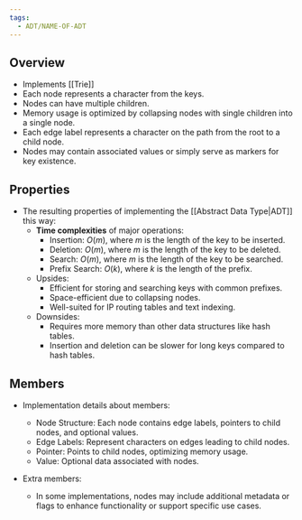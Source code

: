 ```yaml
---
tags:
  - ADT/NAME-OF-ADT
---
```

## Overview
- Implements [[Trie]]
- Each node represents a character from the keys.
- Nodes can have multiple children.
- Memory usage is optimized by collapsing nodes with single children into a single node.
- Each edge label represents a character on the path from the root to a child node.
- Nodes may contain associated values or simply serve as markers for key existence.

## Properties
- The resulting properties of implementing the [[Abstract Data Type|ADT]] this way:
  - **Time complexities** of major operations:
    - Insertion: $O(m)$, where $m$ is the length of the key to be inserted.
    - Deletion: $O(m)$, where $m$ is the length of the key to be deleted.
    - Search: $O(m)$, where $m$ is the length of the key to be searched.
    - Prefix Search: $O(k)$, where $k$ is the length of the prefix.
  - Upsides:
    - Efficient for storing and searching keys with common prefixes.
    - Space-efficient due to collapsing nodes.
    - Well-suited for IP routing tables and text indexing.
  - Downsides:
    - Requires more memory than other data structures like hash tables.
    - Insertion and deletion can be slower for long keys compared to hash tables.

## Members
- Implementation details about members:
  - Node Structure: Each node contains edge labels, pointers to child nodes, and optional values.
  - Edge Labels: Represent characters on edges leading to child nodes.
  - Pointer: Points to child nodes, optimizing memory usage.
  - Value: Optional data associated with nodes.

- Extra members:
  - In some implementations, nodes may include additional metadata or flags to enhance functionality or support specific use cases.
```
